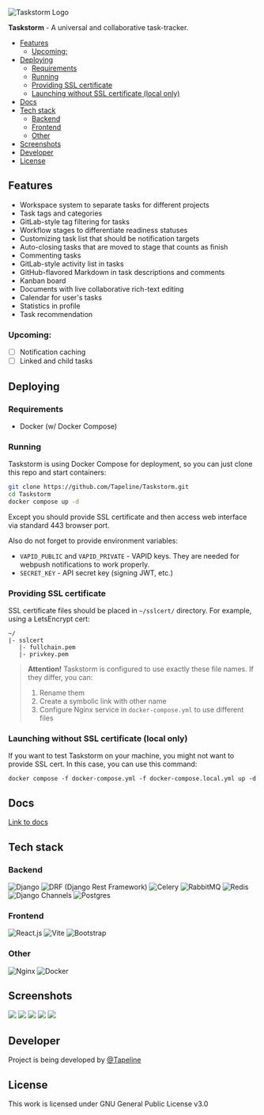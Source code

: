 ![Taskstorm Logo](.assets/taskstorm-color-plate.png)

**Taskstorm** - A universal and collaborative task-tracker. 

<!-- TOC -->
  * [Features](#features)
    * [Upcoming:](#upcoming)
  * [Deploying](#deploying)
    * [Requirements](#requirements)
    * [Running](#running)
    * [Providing SSL certificate](#providing-ssl-certificate)
    * [Launching without SSL certificate (local only)](#launching-without-ssl-certificate-local-only)
  * [Docs](#docs)
  * [Tech stack](#tech-stack)
    * [Backend](#backend)
    * [Frontend](#frontend)
    * [Other](#other)
  * [Screenshots](#screenshots)
  * [Developer](#developer)
  * [License](#license)
<!-- TOC -->

## Features
- Workspace system to separate tasks for different projects
- Task tags and categories
- GitLab-style tag filtering for tasks
- Workflow stages to differentiate readiness statuses
- Customizing task list that should be notification targets
- Auto-closing tasks that are moved to stage that counts as
  finish
- Commenting tasks
- GitLab-style activity list in tasks
- GitHub-flavored Markdown in task descriptions and comments
- Kanban board
- Documents with live collaborative rich-text editing
- Calendar for user's tasks
- Statistics in profile
- Task recommendation

### Upcoming:
- [ ] Notification caching
- [ ] Linked and child tasks

## Deploying
### Requirements
- Docker (w/ Docker Compose)

### Running
Taskstorm is using Docker Compose for deployment, so 
you can just clone this repo and start containers:
```sh
git clone https://github.com/Tapeline/Taskstorm.git
cd Taskstorm
docker compose up -d
```
Except you should provide SSL certificate and then access web interface via standard 443
browser port.

Also do not forget to provide environment variables:
- `VAPID_PUBLIC` and `VAPID_PRIVATE` - VAPID keys. They are
  needed for webpush notifications to work properly.
- `SECRET_KEY` - API secret key (signing JWT, etc.)

### Providing SSL certificate
SSL certificate files should be placed in `~/sslcert/` 
directory. For example, using a LetsEncrypt cert:
```
~/
|- sslcert
   |- fullchain.pem
   |- privkey.pem
```
> **Attention!**
> Taskstorm is configured to use exactly these file names.
> If they differ, you can:
> 1. Rename them
> 2. Create a symbolic link with other name
> 3. Configure Nginx service in `docker-compose.yml` to
>    use different files

### Launching without SSL certificate (local only)

If you want to test Taskstorm on your machine, you might
not want to provide SSL cert. In this case, you can use
this command:
```shell
docker compose -f docker-compose.yml -f docker-compose.local.yml up -d
```

## Docs
[Link to docs](docs/index.md)

## Tech stack
### Backend
![Django](https://img.shields.io/badge/Django-092E20?style=for-the-badge&logo=django&logoColor=green)
![DRF (Django Rest Framework)](https://img.shields.io/badge/django--rest--framework-3.14.0-blue?style=for-the-badge&labelColor=333333&logo=django&logoColor=white&color=blue)
![Celery](https://img.shields.io/static/v1?style=for-the-badge&message=Celery&color=37814A&logo=Celery&logoColor=FFFFFF&label)
![RabbitMQ](https://img.shields.io/badge/-rabbitmq-%23FF6600?style=style=for-the-badge&logo=rabbitmq&logoColor=white)
![Redis](https://img.shields.io/badge/Redis-DC382D?style=for-the-badge&logo=redis&logoColor=white)
![Django Channels](https://img.shields.io/badge/-Django_Channels-46a2f1?style=for-the-badge&logo=Django)
![Postgres](https://img.shields.io/badge/postgresql-4169e1?style=for-the-badge&logo=postgresql&logoColor=white)
### Frontend
![React.js](https://shields.io/badge/react-black?logo=react&style=for-the-badge)
![Vite](https://img.shields.io/badge/-Vite-%23646CFF?style=for-the-badge&logo=vite&logoColor=ffffff)
![Bootstrap](https://img.shields.io/badge/Bootstrap-563D7C?style=for-the-badge&logo=bootstrap&logoColor=white)
### Other
![Nginx](https://img.shields.io/badge/NGINX-009639?style=for-the-badge&logo=NGINX&logoColor=white)
![Docker](https://img.shields.io/badge/Tech-Docker-informational?style=for-the-badge&logo=docker&color=2496ED)

## Screenshots
![](.assets/task_list.png)
![](.assets/task_detail.png)
![](.assets/kanban.png)
![](.assets/docs.png)
![](.assets/profile.png)

## Developer
Project is being developed by [@Tapeline](https://www.github.com/Tapeline)

## License
This work is licensed under GNU General Public License v3.0
